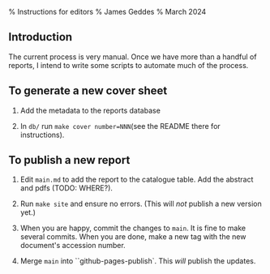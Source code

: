 % Instructions for editors
% James Geddes
% March 2024

## Introduction

The current process is very manual. Once we have more than a handful
of reports, I intend to write some scripts to automate much of the
process.

## To generate a new cover sheet

1. Add the metadata to the reports database

2. In `db/` run `make cover number=NNN`(see the README there for
   instructions).

## To publish a new report

1. Edit `main.md` to add the report to the catalogue table. Add the
   abstract and pdfs (TODO: WHERE?). 

2. Run `make site` and ensure no errors. (This will *not* publish a
   new version yet.) 

3. When you are happy, commit the changes to `main`. It is fine to
   make several commits. When you are done, make a new tag with the
   new document's accession number. 
   
4. Merge `main` into ``github-pages-publish`. This *will* publish the
   updates.
   
